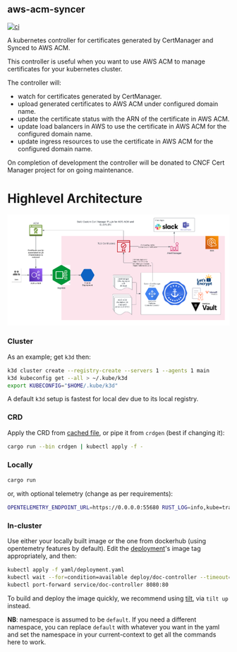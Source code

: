 ## aws-acm-syncer
[![ci](https://github.com/microscaler/aws-acm-syncer/actions/workflows/ci.yml/badge.svg)](https://github.com/microscaler/aws-acm-syncer/actions/workflows/ci.yml)

A kubernetes controller for certificates generated by CertManager and Synced to AWS ACM. 

This controller is useful when you want to use AWS ACM to manage certificates for your kubernetes cluster.

The controller will:
- watch for certificates generated by CertManager.
- upload generated certificates to AWS ACM under configured domain name.
- update the certificate status with the ARN of the certificate in AWS ACM.
- update load balancers in AWS to use the certificate in AWS ACM for the configured domain name.
- update ingress resources to use the certificate in AWS ACM for the configured domain name.

On completion of development the controller will be donated to CNCF Cert Manager project for on going maintenance.

# Highlevel Architecture

![AWS ACM Controller overview](docs/CertificateLifecycle-Certmanager-AWS_ACM_Plugin.png)

### Cluster
As an example; get `k3d` then:

```sh
k3d cluster create --registry-create --servers 1 --agents 1 main
k3d kubeconfig get --all > ~/.kube/k3d
export KUBECONFIG="$HOME/.kube/k3d"
```

A default `k3d` setup is fastest for local dev due to its local registry.

### CRD
Apply the CRD from [cached file](yaml/crd.yaml), or pipe it from `crdgen` (best if changing it):

```sh
cargo run --bin crdgen | kubectl apply -f -
```

### Locally

```sh
cargo run
```

or, with optional telemetry (change as per requirements):

```sh
OPENTELEMETRY_ENDPOINT_URL=https://0.0.0.0:55680 RUST_LOG=info,kube=trace,controller=debug cargo run --features=telemetry
```

### In-cluster
Use either your locally built image or the one from dockerhub (using opentemetry features by default). Edit the [deployment](./yaml/deployment.yaml)'s image tag appropriately, and then:

```sh
kubectl apply -f yaml/deployment.yaml
kubectl wait --for=condition=available deploy/doc-controller --timeout=20s
kubectl port-forward service/doc-controller 8080:80
```

To build and deploy the image quickly, we recommend using [tilt](https://tilt.dev/), via `tilt up` instead.

**NB**: namespace is assumed to be `default`. If you need a different namespace, you can replace `default` with whatever you want in the yaml and set the namespace in your current-context to get all the commands here to work.
